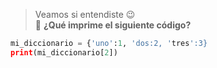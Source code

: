 

> Veamos si entendiste :wink: <br>
:memo: **¿Qué imprime el siguiente código?**

``` python
mi_diccionario = {'uno':1, 'dos:2, 'tres':3} 
print(mi_diccionario[2])

```
